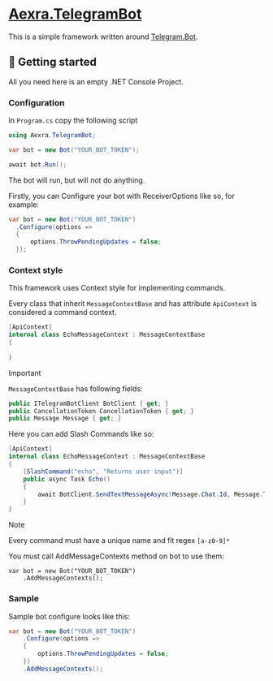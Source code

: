 # [Aexra.TelegramBot](https://www.nuget.org/packages/Aexra.TelegramBot/)

This is a simple framework written around [Telegram.Bot](https://github.com/TelegramBots/Telegram.Bot).

## 🔨 Getting started

All you need here is an empty .NET Console Project.

### Configuration

In ```Program.cs``` copy the following script

```cs
using Aexra.TelegramBot;

var bot = new Bot("YOUR_BOT_TOKEN");

await bot.Run();
```

The bot will run, but will not do anything.

Firstly, you can Configure your bot with ReceiverOptions like so, for example:

```cs
var bot = new Bot("YOUR_BOT_TOKEN")
  .Configure(options =>
  {
      options.ThrowPendingUpdates = false;
  });
```

### Context style

This framework uses Context style for implementing commands.

Every class that inherit ```MessageContextBase``` and has attribute ```ApiContext``` is considered a command context.

```cs
[ApiContext]
internal class EchoMessageContext : MessageContextBase
{
    
}
```

> [!IMPORTANT]
> ```MessageContextBase``` has following fields:
> ```cs
> public ITelegramBotClient BotClient { get; }
> public CancellationToken CancellationToken { get; }
> public Message Message { get; }
> ```

Here you can add Slash Commands like so:

```cs
[ApiContext]
internal class EchoMessageContext : MessageContextBase
{
    [SlashCommand("echo", "Returns user input")]
    public async Task Echo()
    {
        await BotClient.SendTextMessageAsync(Message.Chat.Id, Message.Text);
    }
}
```

> [!NOTE]
> Every command must have a unique name and fit regex ```[a-z0-9]*```

You must call AddMessageContexts method on bot to use them:

```
var bot = new Bot("YOUR_BOT_TOKEN")
    .AddMessageContexts();
```

### Sample

Sample bot configure looks like this:

```cs
var bot = new Bot("YOUR_BOT_TOKEN")
    .Configure(options =>
    {
        options.ThrowPendingUpdates = false;
    })
    .AddMessageContexts();
```
